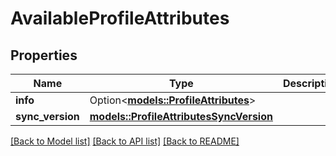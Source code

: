 # AvailableProfileAttributes

## Properties

Name | Type | Description | Notes
------------ | ------------- | ------------- | -------------
**info** | Option<[**models::ProfileAttributes**](ProfileAttributes.md)> |  | [optional]
**sync_version** | [**models::ProfileAttributesSyncVersion**](ProfileAttributesSyncVersion.md) |  | 

[[Back to Model list]](../README.md#documentation-for-models) [[Back to API list]](../README.md#documentation-for-api-endpoints) [[Back to README]](../README.md)


